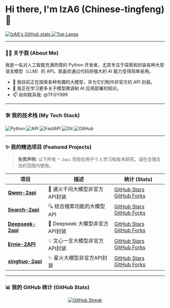 # Hi there, I'm lzA6 (Chinese-tingfeng) 👋

<p align="left"> 
  <a href="https://github.com/lzA6">
    <img alt="lzA6's GitHub stats" src="https://github-readme-stats.vercel.app/api?username=lzA6&show_icons=true&theme=tokyonight&rank_icon=github" />
  </a>
  <a href="https://github.com/lzA6">
    <img alt="Top Langs" src="https://github-readme-stats.vercel.app/api/top-langs/?username=lzA6&layout=compact&theme=tokyonight" />
  </a>
</p>

---

### 👨‍💻 关于我 (About Me)
我是一名对人工智能充满热情的 Python 开发者，尤其专注于探索和封装各种大型语言模型（LLM）的 API。我喜欢通过代码将强大的 AI 能力变得简单易用。

- 🔭 我目前正在探索各种有趣的大模型，并为它们制作非官方的 API 封装。
- 🌱 我正在学习更多关于模型微调和 AI 应用部署的知识。
- 📫 如何联系我:  @TFGY999

---

### 🛠️ 我的技术栈 (My Tech Stack)
<p>
    <img alt="Python" src="https://img.shields.io/badge/Python-3776AB?style=for-the-badge&logo=python&logoColor=white"/>
    <img alt="API" src="https://img.shields.io/badge/API-000000?style=for-the-badge&logo=api-platform&logoColor=white"/>
    <img alt="FastAPI" src="https://img.shields.io/badge/FastAPI-009688?style=for-the-badge&logo=fastapi&logoColor=white"/>
    <img alt="Git" src="https://img.shields.io/badge/Git-F05032?style=for-the-badge&logo=git&logoColor=white"/>
    <img alt="GitHub" src="https://img.shields.io/badge/GitHub-181717?style=for-the-badge&logo=github&logoColor=white"/>
</p>

---

### ✨ 我的精选项目 (Featured Projects)
> **免责声明:** 以下所有 `*-2api` 项目仅用于个人学习和技术研究，请在合理合法的范围内使用。

| 项目 | 描述 | 统计 (Stats) |
|---|---|---|
|  [**Qwen-2api**](https://github.com/lzA6/Qwen-2api) | 🚀 通义千问大模型非官方API封装 |  [GitHub Stars](https://img.shields.io/github/stars/lzA6/Qwen-2api?style=flat-square&label=Stars)  [GitHub Forks](https://img.shields.io/github/forks/lzA6/Qwen-2api?style=flat-square&label=Forks) |
|  [**Search-2api**](https://github.com/lzA6/Search-2api) | 🔍 结合搜索功能的大模型API |  [GitHub Stars](https://img.shields.io/github/stars/lzA6/Search-2api?style=flat-square&label=Stars)  [GitHub Forks](https://img.shields.io/github/forks/lzA6/Search-2api?style=flat-square&label=Forks) |
|  [**Deepseek-2api**](https://github.com/lzA6/Deepseek-2api) | 🤖 Deepseek 大模型非官方API封装 |  [GitHub Stars](https://img.shields.io/github/stars/lzA6/Deepseek-2api?style=flat-square&label=Stars)  [GitHub Forks](https://img.shields.io/github/forks/lzA6/Deepseek-2api?style=flat-square&label=Forks) |
|  [**Ernie-2API**](https://github.com/lzA6/Ernie-2API) | 💡 文心一言大模型非官方API封装 |  [GitHub Stars](https://img.shields.io/github/stars/lzA6/Ernie-2API?style=flat-square&label=Stars)  [GitHub Forks](https://img.shields.io/github/forks/lzA6/Ernie-2API?style=flat-square&label=Forks) |
|  [**xinghuo-2api**](https://github.com/lzA6/xinghuo-2api) | ✨ 星火大模型非官方API封装 |  [GitHub Stars](https://img.shields.io/github/stars/lzA6/xinghuo-2api?style=flat-square&label=Stars)  [GitHub Forks](https://img.shields.io/github/forks/lzA6/xinghuo-2api?style=flat-square&label=Forks) |

---

### 📊 我的 GitHub 统计 (GitHub Stats)
<p align="center">
  <a href="https://github.com/lzA6">
    <img src="https://github-readme-streak-stats.herokuapp.com/?user=lzA6&theme=tokyonight&hide_border=true" alt="GitHub Streak" />
  </a>
</p>
